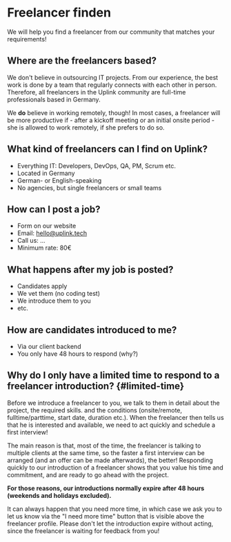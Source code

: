 # Freelancer finden

We will help you find a freelancer from our community that matches your requirements!

## Where are the freelancers based?

We don't believe in outsourcing IT projects. From our experience, the best work is done by a team that regularly connects with each other in person. Therefore, all freelancers in the Uplink community are full-time professionals based in Germany.

We **do** believe in working remotely, though! In most cases, a freelancer will be more productive if - after a kickoff meeting or an initial onsite period - she is allowed to work remotely, if she prefers to do so.

## What kind of freelancers can I find on Uplink?

* Everything IT: Developers, DevOps, QA, PM, Scrum etc.
* Located in Germany
* German- or English-speaking
* No agencies, but single freelancers or small teams

## How can I post a job?

* Form on our website
* Email: hello@uplink.tech
* Call us: ...
* Minimum rate: 80€

## What happens after my job is posted?

* Candidates apply
* We vet them (no coding test)
* We introduce them to you
* etc.

## How are candidates introduced to me?

* Via our client backend
* You only have 48 hours to respond (why?)

## Why do I only have a limited time to respond to a freelancer introduction? {#limited-time}

Before we introduce a freelancer to you, we talk to them in detail about the project, the required skills. and the conditions (onsite/remote, fulltime/parttime, start date, duration etc.). When the freelancer then tells us that he is interested and available, we need to act quickly and schedule a first interview!

The main reason is that, most of the time, the freelancer is talking to multiple clients at the same time, so the faster a first interview can be arranged (and an offer can be made afterwards), the better! Responding quickly to our introduction of a freelancer shows that you value his time and commitment, and are ready to go ahead with the project.

**For those reasons, our introductions normally expire after 48 hours (weekends and holidays excluded).**

It can always happen that you need more time, in which case we ask you to let us know via the "I need more time" button that is visible above the freelancer profile. Please don't let the introduction expire without acting, since the freelancer is waiting for feedback from you!
